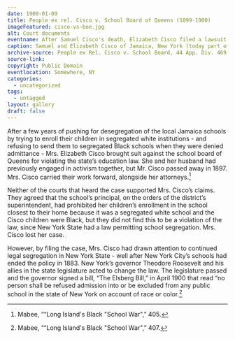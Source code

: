 ```yaml
---
date: 1900-01-09
title: People ex rel. Cisco v. School Board of Queens (1899-1900)
imageFeatured: cisco-vs-boe.jpg
alt: Court documents
eventname: After Samuel Cisco's death, Elizabeth Cisco filed a lawsuit agains the school board in queens.
caption: Samuel and Elizabeth Cisco of Jamaica, New York (today part of Queens in New York City) had been challenging school segregation for years. After Mr. Cisco passed away in 1897, Mrs. Cisco continued her struggle with a suit against the school board of Queens. The above document is a selection from the presiding judge’s opinion in the case.
archive-source: People ex Rel. Cisco v. School Board, 44 App. Div. 469, 61 N.Y.S. 330 (N.Y. App. Div. 1899)
source-link: 
copyright: Public Domain
eventlocation: Somewhere, NY
categories:
  - uncategorized
tags:
  - untagged
layout: gallery
draft: false
---
```



After a few years of pushing for desegregation of the local Jamaica schools by trying to enroll their children in segregated white institutions - and refusing to send them to segregated Black schools when they were denied admittance - Mrs. Elizabeth Cisco brought suit against the school board of Queens for violating the state’s education law. She and her husband had previously engaged in activism together, but Mr. Cisco passed away in 1897. Mrs. Cisco carried their work forward, alongside her attorneys.[^1]

Neither of the courts that heard the case supported Mrs. Cisco’s claims. They agreed that the school’s principal, on the orders of the district’s superintendent, had prohibited her children’s enrollment in the school closest to their home because it was a segregated white school and the Cisco children were Black, but they did not find this to be a violation of the law, since New York State had a law permitting school segregation. Mrs. Cisco lost her case.

However, by filing the case, Mrs. Cisco had drawn attention to continued legal segregation in New York State - well after New York City’s schools had ended the policy in 1883. New York’s governor Theodore Roosevelt and his allies in the state legislature acted to change the law. The legislature passed and the governor signed a bill, “The Elsberg Bill,” in April 1900 that read “no person shall be refused admission into or be excluded from any public school in the state of New York on account of race or color.[^2]

[^1]: Mabee, ““Long Island's Black "School War",” 405.
[^2]: Mabee, ““Long Island's Black "School War",” 407.
